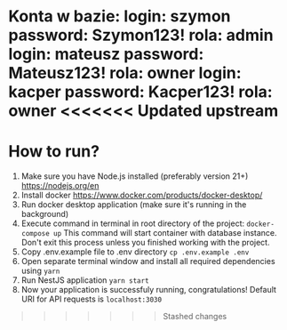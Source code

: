Konta w bazie:
login: szymon password: Szymon123! rola: admin
login: mateusz password: Mateusz123! rola: owner
login: kacper password: Kacper123! rola: owner
<<<<<<< Updated upstream
=======

# How to run?
1. Make sure you have Node.js installed (preferably version 21+)
https://nodejs.org/en
2. Install docker
https://www.docker.com/products/docker-desktop/
3. Run docker desktop application (make sure it's running in the background)
4. Execute command in terminal in root directory of the project:
`docker-compose up`
This command will start container with database instance.
Don't exit this process unless you finished working with the project.
5. Copy .env.example file to .env directory
`cp .env.example .env`
6. Open separate terminal window and install all required dependencies using
`yarn`
7. Run NestJS application
`yarn start`
8. Now your application is successfuly running, congratulations!
Default URI for API requests is `localhost:3030`
>>>>>>> Stashed changes
